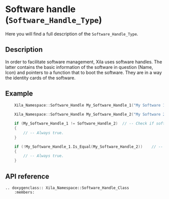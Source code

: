 # Software handle (`Software_Handle_Type`)
 
Here you will find a full description of the `Software_Handle_Type`.

## Description

In order to facilitate software management, Xila uses software handles.
The latter contains the basic information of the software in question (Name, Icon) and pointers to a function that to boot the software.
They are in a way the identity cards of the software.

## Example

```cpp
    Xila_Namespace::Software_Handle My_Software_Handle_1("My Software 1", 44, My_Software_1::Load); // -- Create a software handle for "My Software 1"
    
    Xila_Namespace::Software_Handle My_Software_Handle_2("My Software 2", 45, My_Software_2::Load); // -- Create a software handle for "My Software 2"

    if (My_Software_Handle_1 != Software_Handle_2)  // -- Check if software handle are different.
    {
        // -- Always true.
    }

    if (!My_Software_Handle_1.Is_Equal(My_Software_Handle_2))    // -- Another way to check if software handle are different.
    {
        // -- Always true.
    }
```

## API reference

```{eval-rst}
.. doxygenclass:: Xila_Namespace::Software_Handle_Class
    :members:
```

